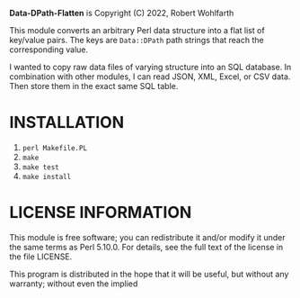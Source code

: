 **Data-DPath-Flatten** is Copyright (C) 2022, Robert Wohlfarth

This module converts an arbitrary Perl data structure into a flat list of 
key/value pairs. The keys are `Data::DPath` path strings that reach the 
corresponding value.

I wanted to copy raw data files of varying structure into an SQL database. In
combination with other modules, I can read JSON, XML, Excel, or CSV data. Then
store them in the exact same SQL table.

# INSTALLATION

1. `perl Makefile.PL`
1. `make`
1. `make test`
1. `make install`

# LICENSE INFORMATION

This module is free software; you can redistribute it and/or modify it under the
same terms as Perl 5.10.0. For details, see the full text of the license in the
file LICENSE.

This program is distributed in the hope that it will be useful, but without any
warranty; without even the implied
